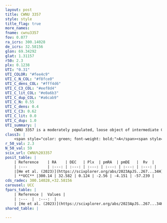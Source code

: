 ```yaml
---
layout: post
title: CWNU 3357
style: style
title_flag: true
more_names: 
fname: cwnu3357
fov: 0.077
ra_icrs: 300.14028
de_icrs: 32.58156
glon: 69.34292
glat: 1.31157
r50: 2.3
plx: 0.1238
UTI: "0.31"
UTI_COLOR: "#fee4c9"
UTI_C_N_COL: "#f8fce0"
UTI_C_dens_COL: "#fff4d6"
UTI_C_C3_COL: "#eef8d4"
UTI_C_lit_COL: "#e0a6b3"
UTI_C_dup_COL: "#a6cab9"
UTI_C_N: 0.55
UTI_C_dens: 0.4
UTI_C_C3: 0.62
UTI_C_lit: 0.0
UTI_C_dup: 1.0
UTI_summary: |
    CWNU 3357 is a moderately populated, loose object of intermediate C3 quality. It was recently reported in the literature.
class3: |
    <span style="color: green; font-weight: bold;">A</span><span style="color: red; font-weight: bold;">C</span>
r_50_val: 2.3
N_50_val: 59
scix_url: CWNU%203357
posit_table: |
    | Reference    | RA    | DEC   | Plx  | pmRA  | pmDE   |  Rv  |
    | :---         | :---: | :---: | :---: | :---: | :---: | :---: |
    |[He et al. (2023)](https://scixplorer.org/abs/2023ApJS..267...34H) | 300.138 | 32.592 | 0.111 | -2.545 | -4.15 | -57.24 |
    | **UCC** |300.14 | 32.582 | 0.124 | -2.56 | -4.151 | -57.239 | 
cds_radec: 300.14028,+32.58156
carousel: UCC
fpars_table: |
    | Reference |  Values |
    | :---  |  :---:  |
    | [He et al. (2023)](https://scixplorer.org/abs/2023ApJS..267...34H) | `A0=5.15, m-M=14.05, logA=8.4` |
shared_table: |
    
---
```

